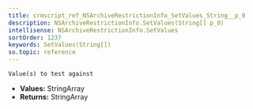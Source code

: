 ```yaml
---
title: crmscript_ref_NSArchiveRestrictionInfo_SetValues_String__p_0
description: NSArchiveRestrictionInfo.SetValues(String[] p_0)
intellisense: NSArchiveRestrictionInfo.SetValues
sortOrder: 1237
keywords: SetValues(String[])
so.topic: reference
---
```



    Value(s) to test against
    



* **Values:** StringArray
* **Returns:** StringArray


